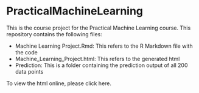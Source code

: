 # PracticalMachineLearning

This is the course project for the Practical Machine Learning course.
This repository contains the following files:

* Machine Learning Project.Rmd: This refers to the R Markdown file with the code
* Machine_Learning_Project.html: This refers to the generated html
* Prediction: This is a folder containing the prediction output of all 200 data points

To view the html online, please click here.
